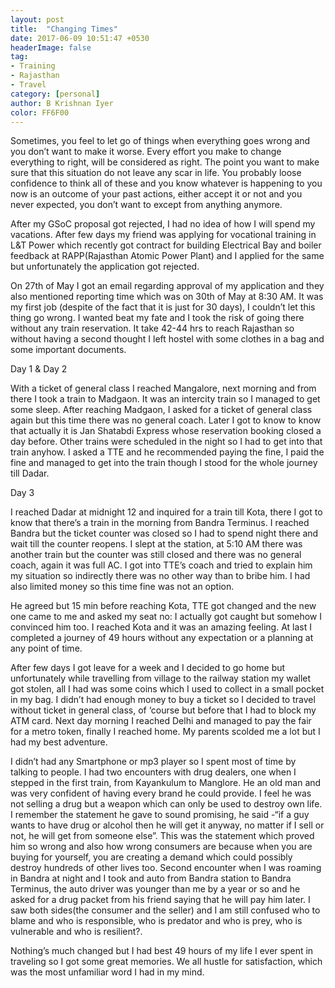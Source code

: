 ```yaml
---
layout: post
title:  "Changing Times"
date: 2017-06-09 10:51:47 +0530
headerImage: false
tag:
- Training
- Rajasthan
- Travel
category: [personal]
author: B Krishnan Iyer
color: FF6F00
---
```


Sometimes, you feel to let go of things when everything goes wrong and you don’t want to make it worse. Every effort you make
to change everything to right, will be considered as right. The point you want to make sure that this situation do not leave
 any scar in life. You probably loose confidence to think all of these and you know whatever is happening to you now is an
 outcome of your past actions, either accept it or not and you never expected, you don’t want to except from anything anymore.


After my GSoC proposal got rejected, I had no idea of how I will spend my vacations. After few days my friend was applying
for vocational training in L&T Power which recently got contract for building Electrical Bay and boiler feedback at
RAPP(Rajasthan Atomic Power Plant) and I applied for the same but unfortunately the application got rejected.

On 27th of May I got an email regarding approval of my application and they also mentioned reporting time which was on 30th of
 May at 8:30 AM. It was my first job (despite of the fact that it is just for 30 days), I couldn’t let this thing go wrong.
 I wanted beat my fate and I took the risk of going there without any train reservation. It take 42-44 hrs to reach Rajasthan
 so without having a second thought I left hostel with some clothes in a bag and some important documents.

Day 1 & Day 2

With a ticket of general class I reached Mangalore, next morning and from there I took a train to Madgaon. It was an intercity
train so I managed to get some sleep. After reaching Madgaon, I asked for a ticket of general class again but this time there
was no general coach. Later I got to know to know that actually it is Jan Shatabdi Express whose reservation booking closed a
 day before. Other trains were scheduled in the night so I had to get into that train anyhow. I asked a TTE and he recommended
  paying the fine, I paid the fine and managed to get into the train though I stood for the whole journey till Dadar.

Day 3

I reached Dadar at midnight 12 and inquired for a train till Kota, there I got to know that there’s a train in the morning
from Bandra Terminus. I reached Bandra but the ticket counter was closed so I had to spend night there and wait till the
counter reopens. I slept at the station, at 5:10 AM there was another train but the counter was still closed and there was no
general coach, again it was full AC. I got into TTE’s coach and tried to explain him my situation so indirectly there was no
other way than to bribe him. I had also limited money so this time fine was not an option.

He agreed but 15 min before reaching Kota, TTE got changed and the new one came to me and asked my seat no: I actually got
caught but somehow I convinced him too. I reached Kota and it was an amazing feeling. At last I completed a journey of
49 hours without any expectation or a planning at any point of time.

After few days I got leave for a week and I decided to go home but unfortunately while travelling from village to the railway
 station my wallet got stolen, all I had was some coins which I used to  collect in a small pocket in my bag. I didn’t had
 enough money to buy a ticket so I decided to travel without ticket in general class,  of ‘course but before that I had to
 block my ATM card. Next day morning I reached Delhi and managed to pay the fair for a metro token, finally I reached home.
 My parents scolded me a lot but I had my best adventure.

I didn’t had any Smartphone or mp3 player so I spent most of time by talking to people. I had two encounters with drug dealers,
one when I stepped in the first train, from Kayankulum to Manglore. He an old man and was very confident of having every
brand he could provide. I feel he was not selling a drug but a weapon which can only be used to destroy own life. I remember
the statement he gave to sound promising, he said -“if a guy wants to have drug or alcohol then he will get it anyway,
no matter if I sell or not, he will get from someone else”. This was the statement which proved him so wrong and also how
wrong consumers are because when you are buying for yourself, you are creating a demand which could possibly destroy hundreds
 of other lives too. Second encounter when I was roaming in Bandra at night and I took and auto from Bandra station to Bandra
 Terminus, the auto driver  was younger than me by a year or so and he asked for a drug packet from his friend saying that he
 will pay him later. I saw both sides(the consumer and the seller) and I am still confused who to blame and who is responsible,
 who is predator and who is prey, who is vulnerable and who is resilient?.

Nothing’s much changed but I had best 49 hours of my life I ever spent in traveling so I got some great memories. We all
hustle for satisfaction, which was the most unfamiliar word I had in my mind.
